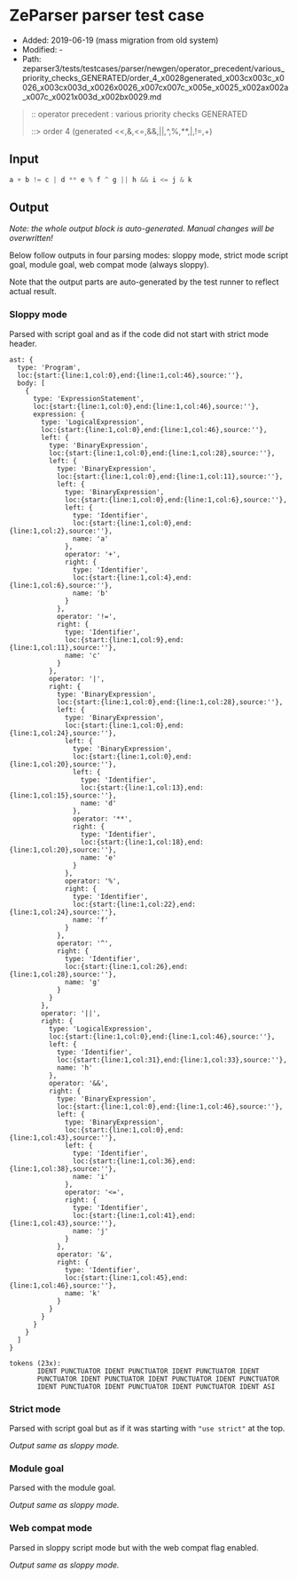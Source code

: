 # ZeParser parser test case

- Added: 2019-06-19 (mass migration from old system)
- Modified: -
- Path: zeparser3/tests/testcases/parser/newgen/operator_precedent/various_priority_checks_GENERATED/order_4_x0028generated_x003cx003c_x0026_x003cx003d_x0026x0026_x007cx007c_x005e_x0025_x002ax002a_x007c_x0021x003d_x002bx0029.md

> :: operator precedent : various priority checks GENERATED
>
> ::> order 4 (generated <<,&,<=,&&,||,^,%,**,|,!=,+)

## Input

`````js
a + b != c | d ** e % f ^ g || h && i <= j & k
`````

## Output

_Note: the whole output block is auto-generated. Manual changes will be overwritten!_

Below follow outputs in four parsing modes: sloppy mode, strict mode script goal, module goal, web compat mode (always sloppy).

Note that the output parts are auto-generated by the test runner to reflect actual result.

### Sloppy mode

Parsed with script goal and as if the code did not start with strict mode header.

`````
ast: {
  type: 'Program',
  loc:{start:{line:1,col:0},end:{line:1,col:46},source:''},
  body: [
    {
      type: 'ExpressionStatement',
      loc:{start:{line:1,col:0},end:{line:1,col:46},source:''},
      expression: {
        type: 'LogicalExpression',
        loc:{start:{line:1,col:0},end:{line:1,col:46},source:''},
        left: {
          type: 'BinaryExpression',
          loc:{start:{line:1,col:0},end:{line:1,col:28},source:''},
          left: {
            type: 'BinaryExpression',
            loc:{start:{line:1,col:0},end:{line:1,col:11},source:''},
            left: {
              type: 'BinaryExpression',
              loc:{start:{line:1,col:0},end:{line:1,col:6},source:''},
              left: {
                type: 'Identifier',
                loc:{start:{line:1,col:0},end:{line:1,col:2},source:''},
                name: 'a'
              },
              operator: '+',
              right: {
                type: 'Identifier',
                loc:{start:{line:1,col:4},end:{line:1,col:6},source:''},
                name: 'b'
              }
            },
            operator: '!=',
            right: {
              type: 'Identifier',
              loc:{start:{line:1,col:9},end:{line:1,col:11},source:''},
              name: 'c'
            }
          },
          operator: '|',
          right: {
            type: 'BinaryExpression',
            loc:{start:{line:1,col:0},end:{line:1,col:28},source:''},
            left: {
              type: 'BinaryExpression',
              loc:{start:{line:1,col:0},end:{line:1,col:24},source:''},
              left: {
                type: 'BinaryExpression',
                loc:{start:{line:1,col:0},end:{line:1,col:20},source:''},
                left: {
                  type: 'Identifier',
                  loc:{start:{line:1,col:13},end:{line:1,col:15},source:''},
                  name: 'd'
                },
                operator: '**',
                right: {
                  type: 'Identifier',
                  loc:{start:{line:1,col:18},end:{line:1,col:20},source:''},
                  name: 'e'
                }
              },
              operator: '%',
              right: {
                type: 'Identifier',
                loc:{start:{line:1,col:22},end:{line:1,col:24},source:''},
                name: 'f'
              }
            },
            operator: '^',
            right: {
              type: 'Identifier',
              loc:{start:{line:1,col:26},end:{line:1,col:28},source:''},
              name: 'g'
            }
          }
        },
        operator: '||',
        right: {
          type: 'LogicalExpression',
          loc:{start:{line:1,col:0},end:{line:1,col:46},source:''},
          left: {
            type: 'Identifier',
            loc:{start:{line:1,col:31},end:{line:1,col:33},source:''},
            name: 'h'
          },
          operator: '&&',
          right: {
            type: 'BinaryExpression',
            loc:{start:{line:1,col:0},end:{line:1,col:46},source:''},
            left: {
              type: 'BinaryExpression',
              loc:{start:{line:1,col:0},end:{line:1,col:43},source:''},
              left: {
                type: 'Identifier',
                loc:{start:{line:1,col:36},end:{line:1,col:38},source:''},
                name: 'i'
              },
              operator: '<=',
              right: {
                type: 'Identifier',
                loc:{start:{line:1,col:41},end:{line:1,col:43},source:''},
                name: 'j'
              }
            },
            operator: '&',
            right: {
              type: 'Identifier',
              loc:{start:{line:1,col:45},end:{line:1,col:46},source:''},
              name: 'k'
            }
          }
        }
      }
    }
  ]
}

tokens (23x):
       IDENT PUNCTUATOR IDENT PUNCTUATOR IDENT PUNCTUATOR IDENT
       PUNCTUATOR IDENT PUNCTUATOR IDENT PUNCTUATOR IDENT PUNCTUATOR
       IDENT PUNCTUATOR IDENT PUNCTUATOR IDENT PUNCTUATOR IDENT ASI
`````

### Strict mode

Parsed with script goal but as if it was starting with `"use strict"` at the top.

_Output same as sloppy mode._

### Module goal

Parsed with the module goal.

_Output same as sloppy mode._

### Web compat mode

Parsed in sloppy script mode but with the web compat flag enabled.

_Output same as sloppy mode._
